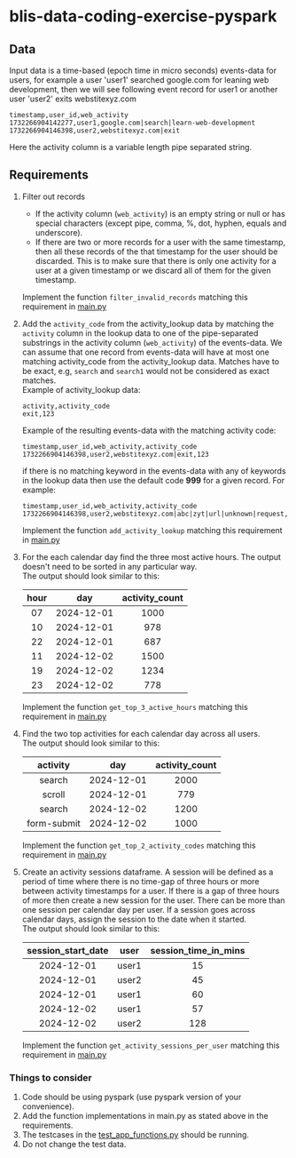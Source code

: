 # blis-data-coding-exercise-pyspark

## Data
Input data is a time-based (epoch time in micro seconds) events-data for users, for example a user 'user1' searched google.com for leaning web development, then we will see following event record for user1 or another user 'user2' exits webstitexyz.com
```
timestamp,user_id,web_activity
1732266904142277,user1,google.com|search|learn-web-development
1732266904146398,user2,webstitexyz.com|exit
```
Here the activity column is a variable length pipe separated string.

## Requirements
1. Filter out records
   * If the activity column (`web_activity`) is an empty string or null or has special characters (except pipe, comma, %, dot, hyphen, equals and underscore). 
   * If there are two or more records for a user with the same timestamp, then all these records of the that timestamp for the user should be discarded. This is to make sure that there is only one activity for a user at a given timestamp or we discard all of them for the given timestamp. 
   
   Implement the function `filter_invalid_records` matching this requirement in [main.py](https://github.com/bliseng/blis-data-coding-exercise-pyspark/blob/main/blis/main.py)
2. Add the `activity_code` from the activity_lookup data by matching the `activity` column in the lookup data to one of the pipe-separated substrings in the activity column (`web_activity`) of the events-data. We can assume that one record from events-data will have at most one matching activity_code from the activity_lookup data. Matches have to be exact, e.g, `search` and `search1` would not be considered as exact matches. </br>Example of activity_lookup data: 
   ```
   activity,activity_code
   exit,123
   ```
   Example of the resulting events-data with the matching activity code:
   ```
   timestamp,user_id,web_activity,activity_code
   1732266904146398,user2,webstitexyz.com|exit,123
   ```
   if there is no matching keyword in the events-data with any of keywords in the lookup data then use the default code **999** for a given record. For example:
   ```
   timestamp,user_id,web_activity,activity_code
   1732266904146398,user2,webstitexyz.com|abc|zyt|url|unknown|request,999
   ```
    Implement the function `add_activity_lookup` matching this requirement in [main.py](https://github.com/bliseng/blis-data-coding-exercise-pyspark/blob/main/blis/main.py)
3. For the each calendar day find the three most active hours. The output doesn't need to be sorted in any particular way. </br>The output should look similar to this:
         
   | hour |    day     | activity_count |
   |:----:|:----------:|:--------------:|
   |  07  | 2024-12-01 |      1000      |
   |  10  | 2024-12-01 |      978       |
   |  22  | 2024-12-01 |      687       |
   |  11  | 2024-12-02 |      1500      |
   |  19  | 2024-12-02 |      1234      |
   |  23  | 2024-12-02 |      778       |
   
   Implement the function `get_top_3_active_hours` matching this requirement in [main.py](https://github.com/bliseng/blis-data-coding-exercise-pyspark/blob/main/blis/main.py)

4. Find the two top activities for each calendar day across all users. </br>The output should look similar to this:
      
   |  activity   |    day     | activity_count |
   |:-----------:|:----------:|:--------------:|
   |   search    | 2024-12-01 |      2000      |
   |   scroll    | 2024-12-01 |      779       |
   |   search    | 2024-12-02 |      1200      |
   | form-submit | 2024-12-02 |      1000      |

   Implement the function `get_top_2_activity_codes` matching this requirement in [main.py](https://github.com/bliseng/blis-data-coding-exercise-pyspark/blob/main/blis/main.py)

5. Create an activity sessions dataframe. 
   A session will be defined as a period of time where there is no time-gap of three hours or more between activity timestamps for a user. 
   If there is a gap of three hours of more then create a new session for the user. There can be more than one session per calendar day per user. 
   If a session goes across calendar days, assign the session to the date when it started. 
   </br>The output should look similar to this:
   
   | session_start_date | user  | session_time_in_mins |
   |:------------------:|:-----:|:--------------------:|
   |     2024-12-01     | user1 |          15          |
   |     2024-12-01     | user2 |          45          |
   |     2024-12-01     | user1 |          60          |
   |     2024-12-02     | user1 |          57          |
   |     2024-12-02     | user2 |         128          |

   Implement the function `get_activity_sessions_per_user` matching this requirement in [main.py](https://github.com/bliseng/blis-data-coding-exercise-pyspark/blob/main/blis/main.py)

### Things to consider
1. Code should be using pyspark (use pyspark version of your convenience).
2. Add the function implementations in main.py as stated above in the requirements.
3. The testcases in the [test_app_functions.py](https://github.com/bliseng/blis-data-coding-exercise-pyspark/blob/main/test/test_app_functions.py) should be running.
4. Do not change the test data.
